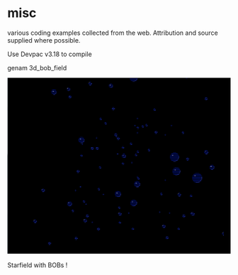 # misc 

various coding examples collected from the web. Attribution and source supplied where possible.

Use Devpac v3.18 to compile

genam 3d_bob_field

![Alt text](https://github.com/BigT-Amiga/misc/blob/master/screenshots/3dBobField%20screenshot.png?raw=true "WinUAE screenshot")

Starfield with BOBs !
